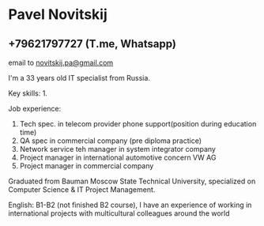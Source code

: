 # Pavel Novitskij
## +79621797727 (T.me, Whatsapp)
email to novitskij.pa@gmail.com

I'm a 33 years old  IT specialist from Russia. 

Key skills: 
1. 

Job experience: 
1. Tech spec. in telecom provider phone support(position during education time)
2. QA spec in commercial company (pre diploma practice)
3. Network service teh manager in system integrator company
4. Project manager in international automotive concern VW AG
5. Project manager in commercial company




Graduated from Bauman Moscow State Technical University, specialized on Computer Science & IT Project Management.

English: B1-B2 (not finished B2 course), I have an experience of working in international projects with multicultural colleagues around the world